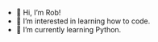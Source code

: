 - 👋 Hi, I’m Rob!
- 👀 I’m interested in learning how to code.
- 🌱 I’m currently learning Python.

<!---
rhobzi/rhobzi is a ✨ special ✨ repository because its `README.md` (this file) appears on your GitHub profile.
You can click the Preview link to take a look at your changes.
--->
